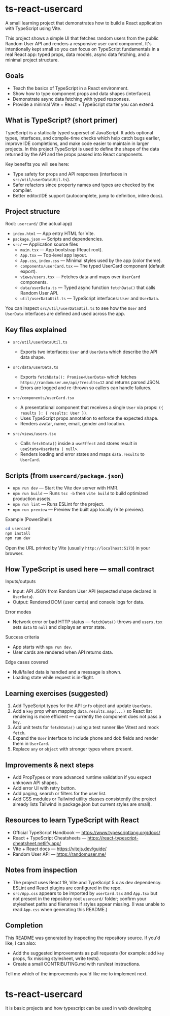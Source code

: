 # ts-react-usercard

A small learning project that demonstrates how to build a React application with TypeScript using Vite.

This project shows a simple UI that fetches random users from the public Random User API and renders a responsive user card component. It's intentionally kept small so you can focus on TypeScript fundamentals in a real React app: typed props, data models, async data fetching, and a minimal project structure.

## Goals

-   Teach the basics of TypeScript in a React environment.
-   Show how to type component props and data shapes (interfaces).
-   Demonstrate async data fetching with typed responses.
-   Provide a minimal Vite + React + TypeScript starter you can extend.

## What is TypeScript? (short primer)

TypeScript is a statically typed superset of JavaScript. It adds optional types, interfaces, and compile-time checks which help catch bugs earlier, improve IDE completions, and make code easier to maintain in larger projects. In this project TypeScript is used to define the shape of the data returned by the API and the props passed into React components.

Key benefits you will see here:

-   Type safety for props and API responses (interfaces in `src/util/userDataUtil.ts`).
-   Safer refactors since property names and types are checked by the compiler.
-   Better editor/IDE support (autocomplete, jump to definition, inline docs).

## Project structure

Root: `usercard/` (the actual app)

-   `index.html` — App entry HTML for Vite.
-   `package.json` — Scripts and dependencies.
-   `src/` — Application source files
    -   `main.tsx` — App bootstrap (React root).
    -   `App.tsx` — Top-level app layout.
    -   `App.css`, `index.css` — Minimal styles used by the app (color theme).
    -   `components/userCard.tsx` — The typed UserCard component (default export).
    -   `views/users.tsx` — Fetches data and maps over `UserCard` components.
    -   `data/userData.ts` — Typed async function `fetchData()` that calls Random User API.
    -   `util/userDataUtil.ts` — TypeScript interfaces: `User` and `UserData`.

You can inspect `src/util/userDataUtil.ts` to see how the `User` and `UserData` interfaces are defined and used across the app.

## Key files explained

-   `src/util/userDataUtil.ts`

    -   Exports two interfaces: `User` and `UserData` which describe the API data shape.

-   `src/data/userData.ts`

    -   Exports `fetchData(): Promise<UserData>` which fetches `https://randomuser.me/api/?results=12` and returns parsed JSON.
    -   Errors are logged and re-thrown so callers can handle failures.

-   `src/components/userCard.tsx`

    -   A presentational component that receives a single `User` via props: `({ results }: { results: User })`.
    -   Uses TypeScript props annotation to enforce the expected shape.
    -   Renders avatar, name, email, gender and location.

-   `src/views/users.tsx`
    -   Calls `fetchData()` inside a `useEffect` and stores result in `useState<UserData | null>`.
    -   Renders loading and error states and maps `data.results` to `UserCard`.

## Scripts (from `usercard/package.json`)

-   `npm run dev` — Start the Vite dev server with HMR.
-   `npm run build` — Runs `tsc -b` then `vite build` to build optimized production assets.
-   `npm run lint` — Runs ESLint for the project.
-   `npm run preview` — Preview the built app locally (Vite preview).

Example (PowerShell):

```powershell
cd usercard
npm install
npm run dev
```

Open the URL printed by Vite (usually `http://localhost:5173`) in your browser.

## How TypeScript is used here — small contract

Inputs/outputs

-   Input: API JSON from Random User API (expected shape declared in `UserData`).
-   Output: Rendered DOM (user cards) and console logs for data.

Error modes

-   Network error or bad HTTP status — `fetchData()` throws and `users.tsx` sets `data` to `null` and displays an error state.

Success criteria

-   App starts with `npm run dev`.
-   User cards are rendered when API returns data.

Edge cases covered

-   Null/failed data is handled and a message is shown.
-   Loading state while request is in-flight.

## Learning exercises (suggested)

1. Add TypeScript types for the API `info` object and update `UserData`.
2. Add a `key` prop when mapping `data.results.map(...)` so React list rendering is more efficient — currently the component does not pass a `key`.
3. Add unit tests for `fetchData()` using a test runner like Vitest and mock `fetch`.
4. Expand the `User` interface to include phone and dob fields and render them in `UserCard`.
5. Replace `any` or `object` with stronger types where present.

## Improvements & next steps

-   Add PropTypes or more advanced runtime validation if you expect unknown API shapes.
-   Add error UI with retry button.
-   Add paging, search or filters for the user list.
-   Add CSS modules or Tailwind utility classes consistently (the project already lists Tailwind in package.json but current styles are small).

## Resources to learn TypeScript with React

-   Official TypeScript Handbook — https://www.typescriptlang.org/docs/
-   React + TypeScript Cheatsheets — https://react-typescript-cheatsheet.netlify.app/
-   Vite + React docs — https://vitejs.dev/guide/
-   Random User API — https://randomuser.me/

## Notes from inspection

-   The project uses React 19, Vite and TypeScript 5.x as dev dependency. ESLint and React plugins are configured in the repo.
-   `src/App.css` appears to be imported by `userCard.tsx` and `App.tsx` but not present in the repository root `usercard/` folder; confirm your stylesheet paths and filenames if styles appear missing. (I was unable to read `App.css` when generating this README.)

## Completion

This README was generated by inspecting the repository source. If you'd like, I can also:

-   Add the suggested improvements as pull requests (for example: add `key` props, fix missing stylesheet, write tests).
-   Create a small CONTRIBUTING.md with run/test instructions.

Tell me which of the improvements you'd like me to implement next.

# ts-react-usercard

It is basic projects and how typescript can be used in web developing
